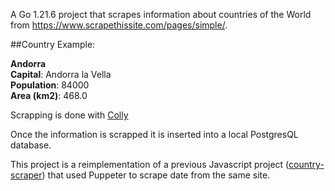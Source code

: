A Go 1.21.6 project that scrapes information about countries of the World from https://www.scrapethissite.com/pages/simple/.

##Country Example:

**Andorra**  
**Capital**: Andorra la Vella  
**Population**: 84000  
**Area (km2)**: 468.0  

Scrapping is done with [Colly](https://go-colly.org/)

Once the information is scrapped it is inserted into a local PostgresQL database.

This project is a reimplementation of a previous Javascript project ([country-scraper](https://github.com/bunny-thief/country-scraper)) that used Puppeter to scrape date from the same site.

